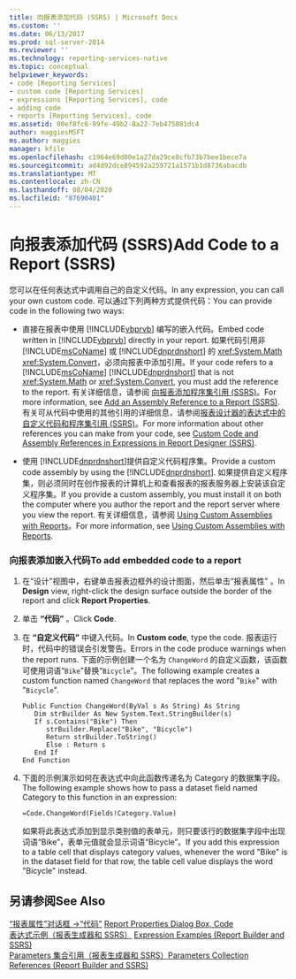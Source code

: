 ```yaml
---
title: 向报表添加代码 (SSRS) | Microsoft Docs
ms.custom: ''
ms.date: 06/13/2017
ms.prod: sql-server-2014
ms.reviewer: ''
ms.technology: reporting-services-native
ms.topic: conceptual
helpviewer_keywords:
- code [Reporting Services]
- custom code [Reporting Services]
- expressions [Reporting Services], code
- adding code
- reports [Reporting Services], code
ms.assetid: 00ef8fc6-99fe-49b2-8a22-7eb475881dc4
author: maggiesMSFT
ms.author: maggies
manager: kfile
ms.openlocfilehash: c1964e69d00e1a27da29ce8cfb73b7bee1bece7a
ms.sourcegitcommit: ad4d92dce894592a259721a1571b1d8736abacdb
ms.translationtype: MT
ms.contentlocale: zh-CN
ms.lasthandoff: 08/04/2020
ms.locfileid: "87690401"
---
```

# <a name="add-code-to-a-report-ssrs"></a><span data-ttu-id="e82e2-102">向报表添加代码 (SSRS)</span><span class="sxs-lookup"><span data-stu-id="e82e2-102">Add Code to a Report (SSRS)</span></span>
  <span data-ttu-id="e82e2-103">您可以在任何表达式中调用自己的自定义代码。</span><span class="sxs-lookup"><span data-stu-id="e82e2-103">In any expression, you can call your own custom code.</span></span> <span data-ttu-id="e82e2-104">可以通过下列两种方式提供代码：</span><span class="sxs-lookup"><span data-stu-id="e82e2-104">You can provide code in the following two ways:</span></span>  
  
-   <span data-ttu-id="e82e2-105">直接在报表中使用 [!INCLUDE[vbprvb](../../includes/vbprvb-md.md)] 编写的嵌入代码。</span><span class="sxs-lookup"><span data-stu-id="e82e2-105">Embed code written in [!INCLUDE[vbprvb](../../includes/vbprvb-md.md)] directly in your report.</span></span> <span data-ttu-id="e82e2-106">如果代码引用非 [!INCLUDE[msCoName](../../includes/msconame-md.md)] 或 [!INCLUDE[dnprdnshort](../../includes/dnprdnshort-md.md)] 的 <xref:System.Math> <xref:System.Convert>，必须向报表中添加引用。</span><span class="sxs-lookup"><span data-stu-id="e82e2-106">If your code refers to a [!INCLUDE[msCoName](../../includes/msconame-md.md)] [!INCLUDE[dnprdnshort](../../includes/dnprdnshort-md.md)] that is not <xref:System.Math> or <xref:System.Convert>, you must add the reference to the report.</span></span> <span data-ttu-id="e82e2-107">有关详细信息，请参阅 [向报表添加程序集引用 (SSRS)](add-an-assembly-reference-to-a-report-ssrs.md)。</span><span class="sxs-lookup"><span data-stu-id="e82e2-107">For more information, see [Add an Assembly Reference to a Report &#40;SSRS&#41;](add-an-assembly-reference-to-a-report-ssrs.md).</span></span> <span data-ttu-id="e82e2-108">有关可从代码中使用的其他引用的详细信息，请参阅[报表设计器的表达式中的自定义代码和程序集引用 (SSRS)](custom-code-and-assembly-references-in-expressions-in-report-designer-ssrs.md)。</span><span class="sxs-lookup"><span data-stu-id="e82e2-108">For more information about other references you can make from your code, see [Custom Code and Assembly References in Expressions in Report Designer &#40;SSRS&#41;](custom-code-and-assembly-references-in-expressions-in-report-designer-ssrs.md).</span></span>  
  
-   <span data-ttu-id="e82e2-109">使用 [!INCLUDE[dnprdnshort](../../includes/dnprdnshort-md.md)]提供自定义代码程序集。</span><span class="sxs-lookup"><span data-stu-id="e82e2-109">Provide a custom code assembly by using the [!INCLUDE[dnprdnshort](../../includes/dnprdnshort-md.md)].</span></span> <span data-ttu-id="e82e2-110">如果提供自定义程序集，则必须同时在创作报表的计算机上和查看报表的报表服务器上安装该自定义程序集。</span><span class="sxs-lookup"><span data-stu-id="e82e2-110">If you provide a custom assembly, you must install it on both the computer where you author the report and the report server where you view the report.</span></span> <span data-ttu-id="e82e2-111">有关详细信息，请参阅 [Using Custom Assemblies with Reports](../custom-assemblies/using-custom-assemblies-with-reports.md)。</span><span class="sxs-lookup"><span data-stu-id="e82e2-111">For more information, see [Using Custom Assemblies with Reports](../custom-assemblies/using-custom-assemblies-with-reports.md).</span></span>  
  
### <a name="to-add-embedded-code-to-a-report"></a><span data-ttu-id="e82e2-112">向报表添加嵌入代码</span><span class="sxs-lookup"><span data-stu-id="e82e2-112">To add embedded code to a report</span></span>  
  
1.  <span data-ttu-id="e82e2-113">在“设计”视图中，右键单击报表边框外的设计图面，然后单击“报表属性”   。</span><span class="sxs-lookup"><span data-stu-id="e82e2-113">In **Design** view, right-click the design surface outside the border of the report and click **Report Properties**.</span></span>  
  
2.  <span data-ttu-id="e82e2-114">单击 **“代码”** 。</span><span class="sxs-lookup"><span data-stu-id="e82e2-114">Click **Code**.</span></span>  
  
3.  <span data-ttu-id="e82e2-115">在 **“自定义代码”** 中键入代码。</span><span class="sxs-lookup"><span data-stu-id="e82e2-115">In **Custom code**, type the code.</span></span> <span data-ttu-id="e82e2-116">报表运行时，代码中的错误会引发警告。</span><span class="sxs-lookup"><span data-stu-id="e82e2-116">Errors in the code produce warnings when the report runs.</span></span> <span data-ttu-id="e82e2-117">下面的示例创建一个名为 `ChangeWord` 的自定义函数，该函数可使用词语“`Bike`”替换“`Bicycle`”。</span><span class="sxs-lookup"><span data-stu-id="e82e2-117">The following example creates a custom function named `ChangeWord` that replaces the word "`Bike`" with "`Bicycle`".</span></span>  
  
    ```  
    Public Function ChangeWord(ByVal s As String) As String  
       Dim strBuilder As New System.Text.StringBuilder(s)  
       If s.Contains("Bike") Then  
          strBuilder.Replace("Bike", "Bicycle")  
          Return strBuilder.ToString()  
          Else : Return s  
       End If  
    End Function  
    ```  
  
4.  <span data-ttu-id="e82e2-118">下面的示例演示如何在表达式中向此函数传递名为 Category 的数据集字段。</span><span class="sxs-lookup"><span data-stu-id="e82e2-118">The following example shows how to pass a dataset field named Category to this function in an expression:</span></span>  
  
    ```  
    =Code.ChangeWord(Fields!Category.Value)  
    ```  
  
     <span data-ttu-id="e82e2-119">如果将此表达式添加到显示类别值的表单元，则只要该行的数据集字段中出现词语“Bike”，表单元值就会显示词语“Bicycle”。</span><span class="sxs-lookup"><span data-stu-id="e82e2-119">If you add this expression to a table cell that displays category values, whenever the word "Bike" is in the dataset field for that row, the table cell value displays the word "Bicycle" instead.</span></span>  
  
## <a name="see-also"></a><span data-ttu-id="e82e2-120">另请参阅</span><span class="sxs-lookup"><span data-stu-id="e82e2-120">See Also</span></span>  
 <span data-ttu-id="e82e2-121">[“报表属性”对话框 -&gt;“代码”](../report-properties-dialog-box-code.md) </span><span class="sxs-lookup"><span data-stu-id="e82e2-121">[Report Properties Dialog Box, Code](../report-properties-dialog-box-code.md) </span></span>  
 <span data-ttu-id="e82e2-122">[表达式示例（报表生成器和 SSRS）](expression-examples-report-builder-and-ssrs.md) </span><span class="sxs-lookup"><span data-stu-id="e82e2-122">[Expression Examples &#40;Report Builder and SSRS&#41;](expression-examples-report-builder-and-ssrs.md) </span></span>  
 [<span data-ttu-id="e82e2-123">Parameters 集合引用（报表生成器和 SSRS）</span><span class="sxs-lookup"><span data-stu-id="e82e2-123">Parameters Collection References &#40;Report Builder and SSRS&#41;</span></span>](built-in-collections-parameters-collection-references-report-builder.md)  
  
  
